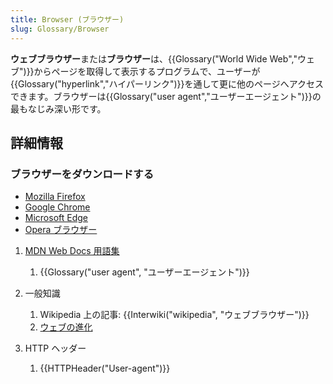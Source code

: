```yaml
---
title: Browser (ブラウザー)
slug: Glossary/Browser
---
```


**ウェブブラウザー**または**ブラウザー**は、{{Glossary("World Wide Web","ウェブ")}}からページを取得して表示するプログラムで、ユーザーが{{Glossary("hyperlink","ハイパーリンク")}}を通して更に他のページへアクセスできます。ブラウザーは{{Glossary("user agent","ユーザーエージェント")}}の最もなじみ深い形です。

## 詳細情報

### ブラウザーをダウンロードする

- [Mozilla Firefox](https://www.mozilla.org/ja/firefox/)
- [Google Chrome](https://www.google.com/chrome/)
- [Microsoft Edge](https://www.microsoft.com/ja-JP/edge)
- [Opera ブラウザー](https://www.opera.com/)

1. [MDN Web Docs 用語集](/ja/docs/Glossary)

    1. {{Glossary("user agent", "ユーザーエージェント")}}

2. 一般知識

    1. Wikipedia 上の記事: {{Interwiki("wikipedia", "ウェブブラウザー")}}
    2. [ウェブの進化](http://www.evolutionoftheweb.com/)

3. HTTP ヘッダー

    1. {{HTTPHeader("User-agent")}}
